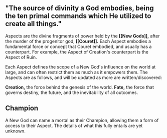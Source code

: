 ## "The source of divinity a God embodies,  being the ten primal commands which He utilized to create all things."

Aspects are the divine fragments of power held by the **[[New Gods]],** after the murder of the progenitor god, **[[Couret]].** Each Aspect embodies a fundamental force or concept that Couret embodied, and usually has a counterpart. For example, the Aspect of Creation's counterpart is the Aspect of Ruin.

Each Aspect defines the scope of a New God's influence on the world at large, and can often restrict them as much as it empowers them. The Aspects are as follows, and will be updated as more are written/discovered:

**Creation,** the force behind the genesis of the world.
**Fate,** the  force that governs destiny, the future, and the inevitability of all outcomes.

## Champion

A New God can name a mortal as their Champion, allowing them a form of access to their Aspect. The details of what this fully entails are yet unknown.